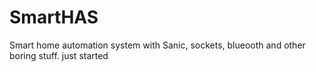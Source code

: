 # SmartHAS
Smart home automation system with Sanic, sockets, blueooth and other boring stuff. just started
